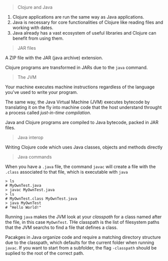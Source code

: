 > Clojure and Java

1. Clojure applications are run the same way as Java applications.
2. Java is necessary for core functionalities of Clojure like reading files and working with dates.
3. Java already has a vast ecosystem of useful libraries and Clojure can benefit from using them.

> JAR files

A ZIP file with the JAR (java archive) extension.

Clojure programs are transformed in JARs due to the `java` command.

> The JVM

Your machine executes machine instructions regardless of the language you've used to write your program.

The same way, the Java Virtual Machine (JVM) executes bytecode by translating it on the fly into machine code that the host understand throught a process called _just-in-time compilation_.

Java and Clojure programs are compiled to Java bytecode, packed in JAR files.

> Java interop

Writing Clojure code which uses Java classes, objects and methods directly

> Java commands

When you have a `.java` file, the command `javac` will create a file with the `.class` associated to that file, which is executable with `java`

```
> ls
# MyOwnTest.java
> javac MyOwnTest.java
> ls
# MyOwnTest.class MyOwnTest.java
> java MyOwnTest
# "Hello World!"
```

Running `java` makes the JVM look at your _classpath_ for a class named after the file, in this case `MyOwnTest`. THe classpath is the list of filesystem paths that the JVM searchs to find a file that defines a class.

Pacakges in Java organize code and require a matching directory structure due to the classpath, which defaults for the current folder when running `javac`. If you want to start from a subfolder, the flag `-classpath` should be suplied to the root of the correct path.